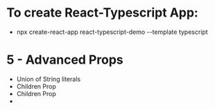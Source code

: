 # To create React-Typescript App:

- npx create-react-app react-typescript-demo --template typescript

# 5 - Advanced Props

- Union of String literals
- Children Prop
- Children Prop
- 